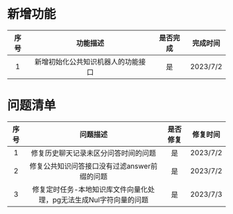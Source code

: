 # 新增功能

| 序号 |       功能描述        | 是否完成 |   完成时间   |
|:--:|:-----------------:|:----:|:--------:|
| 1  | 新增初始化公共知识机器人的功能接口 |  是   | 2023/7/2 |



# 问题清单

| 序号 |                 问题描述                 | 是否修复 |   修复时间   |
|:--:|:------------------------------------:|:----:|:--------:|
| 1  |          修复历史聊天记录未区分问答时间的问题          |  是   | 2023/7/2 |
| 2  |      修复公共知识问答接口没有过滤answer前缀的问题       |  是   | 2023/7/2 |
| 3  | 修复定时任务-本地知识库文件向量化处理，pg无法生成Nul字符向量的问题 |  是   | 2023/7/3 |
